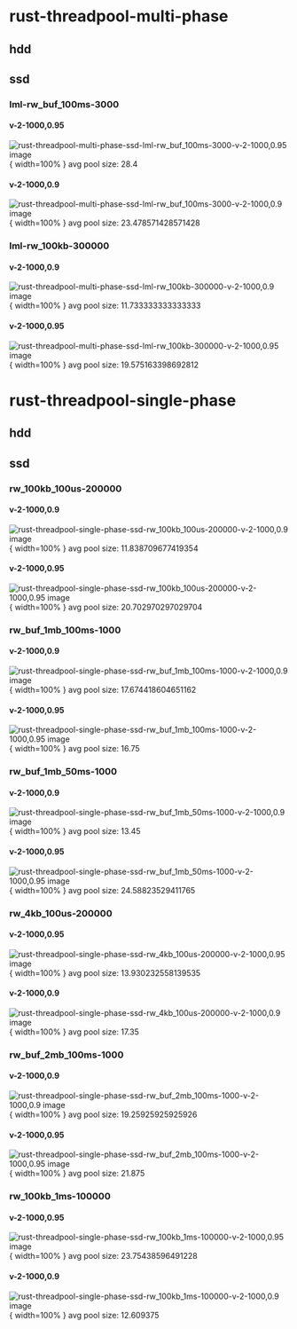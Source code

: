 # rust-threadpool-multi-phase
## hdd
## ssd
### lml-rw_buf_100ms-3000
#### v-2-1000,0.95
![rust-threadpool-multi-phase-ssd-lml-rw_buf_100ms-3000-v-2-1000,0.95 image](figures/rust-threadpool-multi-phase-ssd-lml-rw_buf_100ms-3000-v-2-1000,0.95.png){ width=100% }
avg pool size: 28.4

#### v-2-1000,0.9
![rust-threadpool-multi-phase-ssd-lml-rw_buf_100ms-3000-v-2-1000,0.9 image](figures/rust-threadpool-multi-phase-ssd-lml-rw_buf_100ms-3000-v-2-1000,0.9.png){ width=100% }
avg pool size: 23.478571428571428

### lml-rw_100kb-300000
#### v-2-1000,0.9
![rust-threadpool-multi-phase-ssd-lml-rw_100kb-300000-v-2-1000,0.9 image](figures/rust-threadpool-multi-phase-ssd-lml-rw_100kb-300000-v-2-1000,0.9.png){ width=100% }
avg pool size: 11.733333333333333

#### v-2-1000,0.95
![rust-threadpool-multi-phase-ssd-lml-rw_100kb-300000-v-2-1000,0.95 image](figures/rust-threadpool-multi-phase-ssd-lml-rw_100kb-300000-v-2-1000,0.95.png){ width=100% }
avg pool size: 19.575163398692812

# rust-threadpool-single-phase
## hdd
## ssd
### rw_100kb_100us-200000
#### v-2-1000,0.9
![rust-threadpool-single-phase-ssd-rw_100kb_100us-200000-v-2-1000,0.9 image](figures/rust-threadpool-single-phase-ssd-rw_100kb_100us-200000-v-2-1000,0.9.png){ width=100% }
avg pool size: 11.838709677419354

#### v-2-1000,0.95
![rust-threadpool-single-phase-ssd-rw_100kb_100us-200000-v-2-1000,0.95 image](figures/rust-threadpool-single-phase-ssd-rw_100kb_100us-200000-v-2-1000,0.95.png){ width=100% }
avg pool size: 20.702970297029704

### rw_buf_1mb_100ms-1000
#### v-2-1000,0.9
![rust-threadpool-single-phase-ssd-rw_buf_1mb_100ms-1000-v-2-1000,0.9 image](figures/rust-threadpool-single-phase-ssd-rw_buf_1mb_100ms-1000-v-2-1000,0.9.png){ width=100% }
avg pool size: 17.674418604651162

#### v-2-1000,0.95
![rust-threadpool-single-phase-ssd-rw_buf_1mb_100ms-1000-v-2-1000,0.95 image](figures/rust-threadpool-single-phase-ssd-rw_buf_1mb_100ms-1000-v-2-1000,0.95.png){ width=100% }
avg pool size: 16.75

### rw_buf_1mb_50ms-1000
#### v-2-1000,0.9
![rust-threadpool-single-phase-ssd-rw_buf_1mb_50ms-1000-v-2-1000,0.9 image](figures/rust-threadpool-single-phase-ssd-rw_buf_1mb_50ms-1000-v-2-1000,0.9.png){ width=100% }
avg pool size: 13.45

#### v-2-1000,0.95
![rust-threadpool-single-phase-ssd-rw_buf_1mb_50ms-1000-v-2-1000,0.95 image](figures/rust-threadpool-single-phase-ssd-rw_buf_1mb_50ms-1000-v-2-1000,0.95.png){ width=100% }
avg pool size: 24.58823529411765

### rw_4kb_100us-200000
#### v-2-1000,0.95
![rust-threadpool-single-phase-ssd-rw_4kb_100us-200000-v-2-1000,0.95 image](figures/rust-threadpool-single-phase-ssd-rw_4kb_100us-200000-v-2-1000,0.95.png){ width=100% }
avg pool size: 13.930232558139535

#### v-2-1000,0.9
![rust-threadpool-single-phase-ssd-rw_4kb_100us-200000-v-2-1000,0.9 image](figures/rust-threadpool-single-phase-ssd-rw_4kb_100us-200000-v-2-1000,0.9.png){ width=100% }
avg pool size: 17.35

### rw_buf_2mb_100ms-1000
#### v-2-1000,0.9
![rust-threadpool-single-phase-ssd-rw_buf_2mb_100ms-1000-v-2-1000,0.9 image](figures/rust-threadpool-single-phase-ssd-rw_buf_2mb_100ms-1000-v-2-1000,0.9.png){ width=100% }
avg pool size: 19.25925925925926

#### v-2-1000,0.95
![rust-threadpool-single-phase-ssd-rw_buf_2mb_100ms-1000-v-2-1000,0.95 image](figures/rust-threadpool-single-phase-ssd-rw_buf_2mb_100ms-1000-v-2-1000,0.95.png){ width=100% }
avg pool size: 21.875

### rw_100kb_1ms-100000
#### v-2-1000,0.95
![rust-threadpool-single-phase-ssd-rw_100kb_1ms-100000-v-2-1000,0.95 image](figures/rust-threadpool-single-phase-ssd-rw_100kb_1ms-100000-v-2-1000,0.95.png){ width=100% }
avg pool size: 23.75438596491228

#### v-2-1000,0.9
![rust-threadpool-single-phase-ssd-rw_100kb_1ms-100000-v-2-1000,0.9 image](figures/rust-threadpool-single-phase-ssd-rw_100kb_1ms-100000-v-2-1000,0.9.png){ width=100% }
avg pool size: 12.609375

